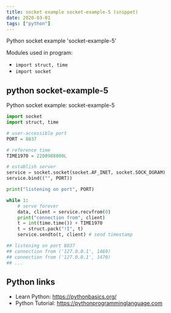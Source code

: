```yaml
---
title: socket example socket-example-5 (snippet)
date: 2020-03-01
tags: ["python"]
---
```

Python socket example 'socket-example-5'


Modules used in program: 
* `import struct, time`
* `import socket`

## python socket-example-5

Python socket example: socket-example-5

```python
import socket
import struct, time

# user-accessible port
PORT = 8037

# reference time
TIME1970 = 2208988800L

# establish server
service = socket.socket(socket.AF_INET, socket.SOCK_DGRAM)
service.bind(("", PORT))

print("listening on port", PORT)

while 1:
    # serve forever
    data, client = service.recvfrom(0)
    print("connection from", client)
    t = int(time.time()) + TIME1970
    t = struct.pack("!I", t)
    service.sendto(t, client) # send timestamp

## listening on port 8037
## connection from ('127.0.0.1', 1469)
## connection from ('127.0.0.1', 1470)
## ...


```

## Python links

- Learn Python: https://pythonbasics.org/
- Python Tutorial: https://pythonprogramminglanguage.com
